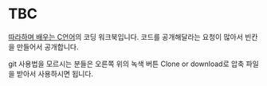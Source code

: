 # TBC
[따라하며 배우는 C언어](https://www.inflearn.com/course/following-c)의 코딩 워크북입니다.
코드를 공개해달라는 요청이 많아서 빈칸을 만들어서 공개합니다.

git 사용법을 모르시는 분들은 오른쪽 위의 녹색 버튼 Clone or download로 압축 파일을 받아서 사용하시면 됩니다.
